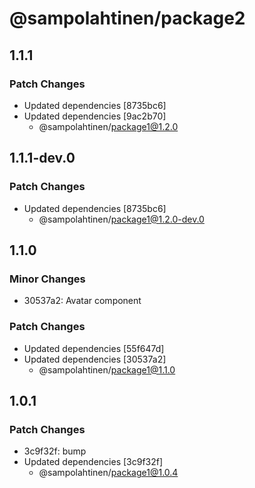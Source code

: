 # @sampolahtinen/package2

## 1.1.1

### Patch Changes

- Updated dependencies [8735bc6]
- Updated dependencies [9ac2b70]
  - @sampolahtinen/package1@1.2.0

## 1.1.1-dev.0

### Patch Changes

- Updated dependencies [8735bc6]
  - @sampolahtinen/package1@1.2.0-dev.0

## 1.1.0

### Minor Changes

- 30537a2: Avatar component

### Patch Changes

- Updated dependencies [55f647d]
- Updated dependencies [30537a2]
  - @sampolahtinen/package1@1.1.0

## 1.0.1

### Patch Changes

- 3c9f32f: bump
- Updated dependencies [3c9f32f]
  - @sampolahtinen/package1@1.0.4
